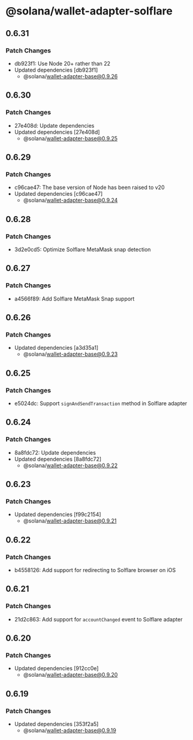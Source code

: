 # @solana/wallet-adapter-solflare

## 0.6.31

### Patch Changes

- db923f1: Use Node 20+ rather than 22
- Updated dependencies [db923f1]
    - @solana/wallet-adapter-base@0.9.26

## 0.6.30

### Patch Changes

- 27e408d: Update dependencies
- Updated dependencies [27e408d]
    - @solana/wallet-adapter-base@0.9.25

## 0.6.29

### Patch Changes

- c96cae47: The base version of Node has been raised to v20
- Updated dependencies [c96cae47]
    - @solana/wallet-adapter-base@0.9.24

## 0.6.28

### Patch Changes

- 3d2e0cd5: Optimize Solflare MetaMask snap detection

## 0.6.27

### Patch Changes

- a4566f89: Add Solflare MetaMask Snap support

## 0.6.26

### Patch Changes

- Updated dependencies [a3d35a1]
    - @solana/wallet-adapter-base@0.9.23

## 0.6.25

### Patch Changes

- e5024dc: Support `signAndSendTransaction` method in Solflare adapter

## 0.6.24

### Patch Changes

- 8a8fdc72: Update dependencies
- Updated dependencies [8a8fdc72]
    - @solana/wallet-adapter-base@0.9.22

## 0.6.23

### Patch Changes

- Updated dependencies [f99c2154]
    - @solana/wallet-adapter-base@0.9.21

## 0.6.22

### Patch Changes

- b4558126: Add support for redirecting to Solflare browser on iOS

## 0.6.21

### Patch Changes

- 21d2c863: Add support for `accountChanged` event to Solflare adapter

## 0.6.20

### Patch Changes

- Updated dependencies [912cc0e]
    - @solana/wallet-adapter-base@0.9.20

## 0.6.19

### Patch Changes

- Updated dependencies [353f2a5]
    - @solana/wallet-adapter-base@0.9.19
